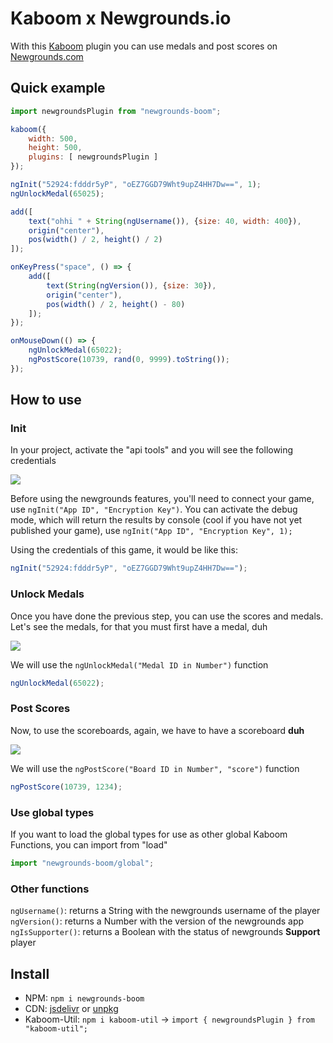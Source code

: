 # Kaboom x Newgrounds.io

With this [Kaboom](https://github.com/replit/kaboom) plugin you can use medals and post scores on [Newgrounds.com](https://newgrounds.com)

## Quick example

```.js
import newgroundsPlugin from "newgrounds-boom";

kaboom({
    width: 500,
    height: 500,
    plugins: [ newgroundsPlugin ]
});

ngInit("52924:fdddr5yP", "oEZ7GGD79Wht9upZ4HH7Dw==", 1);
ngUnlockMedal(65025);

add([
    text("ohhi " + String(ngUsername()), {size: 40, width: 400}),
    origin("center"),
    pos(width() / 2, height() / 2)
]);

onKeyPress("space", () => {
    add([
        text(String(ngVersion()), {size: 30}),
        origin("center"),
        pos(width() / 2, height() - 80)
    ]);
});

onMouseDown(() => {
    ngUnlockMedal(65022);
    ngPostScore(10739, rand(0, 9999).toString());
});
```

## How to use

### Init

In your project, activate the "api tools" and you will see the following credentials

![](https://imgur.com/l4W6YAV.png)

Before using the newgrounds features, you'll need to connect your game, use `ngInit("App ID", "Encryption Key")`. You can activate the debug mode, which will return the results by console (cool if you have not yet published your game), use `ngInit("App ID", "Encryption Key", 1);`

Using the credentials of this game, it would be like this:

```.js
ngInit("52924:fdddr5yP", "oEZ7GGD79Wht9upZ4HH7Dw==");
```

### Unlock Medals

Once you have done the previous step, you can use the scores and medals. Let's see the medals, for that you must first have a medal, duh

![](https://imgur.com/VwzxtXn.png)

We will use the `ngUnlockMedal("Medal ID in Number")` function

```.js
ngUnlockMedal(65022);
```

### Post Scores

Now, to use the scoreboards, again, we have to have a scoreboard **duh**

![](https://imgur.com/ySpdtn3.png)

We will use the `ngPostScore("Board ID in Number", "score")` function

```.js
ngPostScore(10739, 1234);
```

### Use global types

If you want to load the global types for use as other global Kaboom Functions, you can import from "load"

```js
import "newgrounds-boom/global";
```

### Other functions

`ngUsername()`: returns a String with the newgrounds username of the player <br>
`ngVersion()`: returns a Number with the version of the newgrounds app <br>
`ngIsSupporter()`: returns a Boolean with the status of newgrounds **Support** player <br>

## Install

-   NPM: `npm i newgrounds-boom`
-   CDN: [jsdelivr](https://cdn.jsdelivr.net/gh/lajbel/newgrounds-boom/src/newgrounds.mjs) or [unpkg](https://unpkg.com/newgrounds-boom@latest/src/newgrounds.mjs)
-   Kaboom-Util: `npm i kaboom-util` -> `import { newgroundsPlugin } from "kaboom-util";`
